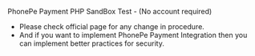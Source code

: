 PhonePe Payment PHP SandBox Test - (No account required)
- Please check official page for any change in procedure.
- And if you want to implement PhonePe Payment Integration then you can implement better practices for security.

